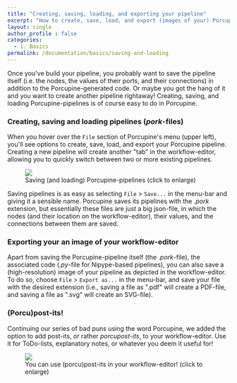 ```yaml
---
title: "Creating, saving, loading, and exporting your pipeline"
excerpt: "How to create, save, load, and export (images of your) Porcupine pipelines"
layout: single
author_profile : false
categories:
  - 1. Basics
permalink: /documentation/basics/saving-and-loading
---
```


Once you've build your pipeline, you probably want to save the pipeline itself
(i.e. the nodes, the values of their ports, and their connections) in addition
to the Porcupine-generated code. Or maybe you got the hang of it and you want
to create another pipeline rightaway! Creating, saving, and loading
Porcupine-pipelines is of course easy to do in Porcupine.

### Creating, saving and loading pipelines (*pork*-files)
When you hover over the `File` section of Porcupine's menu (upper left), you'll
see options to create, save, load, and export your Porcupine pipeline. Creating
a new pipeline will create another "tab" in the workflow-editor, allowing you
to quickly switch between two or more existing pipelines.

<figure>
	<a href="{{ site.url }}{{ site.baseurl }}/documentation/images/saving_edited.png"><img
    src="{{ site.url }}{{ site.baseurl }}/{{ example_path }}/documentation/images/saving_edited.png"></a>
	<figcaption>Saving (and loading) Porcupine-pipelines (click to enlarge)</figcaption>
</figure>

Saving pipelines is as easy as selecting `File` > `Save...` in the menu-bar and
giving it a sensible name. Porcupine saves its pipelines with the *.pork* extension, but essentially
these files are just a big json-file, in which the nodes (and their location
on the workflow-editor), their values, and the connections between them are
saved.

### Exporting your an image of your workflow-editor
Apart from saving the Porcupine-pipeline itself (the *.pork*-file), the associated
code (*.py*-file for Nipype-based pipelines), you can also save a (high-resolution)
image of your pipeline as depicted in the workflow-editor. To do so, choose
`File` > `Export as...` in the menu-bar, and save your file with the desired
extension (i.e., saving a file as ".pdf" will create a PDF-file, and saving a
file as ".svg" will create an SVG-file).

### (Porcu)post-its!
Continuing our series of bad puns using the word Porcupine, we added the option
to add post-its, or rather *porcupost-its*, to your workflow-editor. Use it for
ToDo-lists, explanatory notes, or whatever you deem it useful for!

<figure>
	<a href="{{ site.url }}{{ site.baseurl }}/documentation/images/porcupostit.png"><img
    src="{{ site.url }}{{ site.baseurl }}/{{ example_path }}/documentation/images/porcupostit.png"></a>
	<figcaption>You can use (porcu)post-its in your workflow-editor! (click to enlarge)</figcaption>
</figure>
